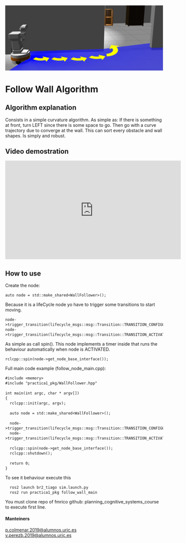 
![Tiago logo](/logo.png)
# Follow Wall Algorithm

## Algorithm explanation
Consists in a simple curvature algorithm. As simple as: If there is something at front, turn LEFT since there is some space to go. Then go with a curve trajectory due to converge at the wall. This can sort every obstacle and wall shapes. Is simply and robust. 

## Video demostration

<iframe width="560" height="315" src="https://www.youtube.com/embed/dGz5tjBB1bg" title="YouTube video player" frameborder="0" allow="accelerometer; autoplay; clipboard-write; encrypted-media; gyroscope; picture-in-picture" allowfullscreen></iframe>

## How to use

Create the node:
```
auto node = std::make_shared<WallFollower>();
```
Because it is a lifeCycle node yo have to trigger some transitions to start moving.
```
node->trigger_transition(lifecycle_msgs::msg::Transition::TRANSITION_CONFIGURE);
node->trigger_transition(lifecycle_msgs::msg::Transition::TRANSITION_ACTIVATE);
```
As simple as call spin(). This node implements a timer inside that runs the behaviour automatically when node is ACTIVATED.
```
rclcpp::spin(node->get_node_base_interface());
```

Full main code example (follow_node_main.cpp):
```
#include <memory>
#include "practica1_pkg/WallFollower.hpp"

int main(int argc, char * argv[])
{
  rclcpp::init(argc, argv);

  auto node = std::make_shared<WallFollower>();

  node->trigger_transition(lifecycle_msgs::msg::Transition::TRANSITION_CONFIGURE);
  node->trigger_transition(lifecycle_msgs::msg::Transition::TRANSITION_ACTIVATE);

  rclcpp::spin(node->get_node_base_interface());
  rclcpp::shutdown();

  return 0;
}
```

To see it behaviour execute this
```
  ros2 launch br2_tiago sim.launch.py
  ros2 run practica1_pkg follow_wall_main
```


You must clone repo of fmrico github: planning_cognitive_systems_course to execute first line. 
#### Manteiners
<p.colmenar.2019@alumnos.urjc.es>\
<v.perezb.2019@alumnos.urjc.es>